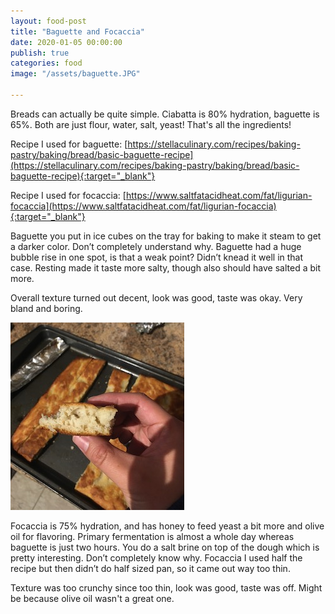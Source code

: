 ```yaml
---
layout: food-post
title: "Baguette and Focaccia"
date: 2020-01-05 00:00:00
publish: true
categories: food
image: "/assets/baguette.JPG"

---
```


Breads can actually be quite simple. Ciabatta is 80% hydration, baguette is 65%. Both are just flour, water, salt, yeast! That's all the ingredients!

Recipe I used for baguette: [https://stellaculinary.com/recipes/baking-pastry/baking/bread/basic-baguette-recipe](https://stellaculinary.com/recipes/baking-pastry/baking/bread/basic-baguette-recipe){:target="_blank"}

Recipe I used for focaccia: [https://www.saltfatacidheat.com/fat/ligurian-focaccia](https://www.saltfatacidheat.com/fat/ligurian-focaccia){:target="_blank"}

Baguette you put in ice cubes on the tray for baking to make it steam to get a darker color. Don’t completely understand why. Baguette had a huge bubble rise in one spot, is that a weak point? Didn’t knead it well in that case. Resting made it taste more salty, though also should have salted a bit more.

Overall texture turned out decent, look was good, taste was okay. Very bland and boring.

<img class="hero" src="/assets/foccaccia.JPG">

Focaccia is 75% hydration, and has honey to feed yeast a bit more and olive oil for flavoring. Primary fermentation is almost a whole day whereas baguette is just two hours. You do a salt brine on top of the dough which is pretty interesting. Don’t completely know why. Focaccia I used half the recipe but then didn’t do half sized pan, so it came out way too thin.

Texture was too crunchy since too thin, look was good, taste was off. Might be because olive oil wasn't a great one.
